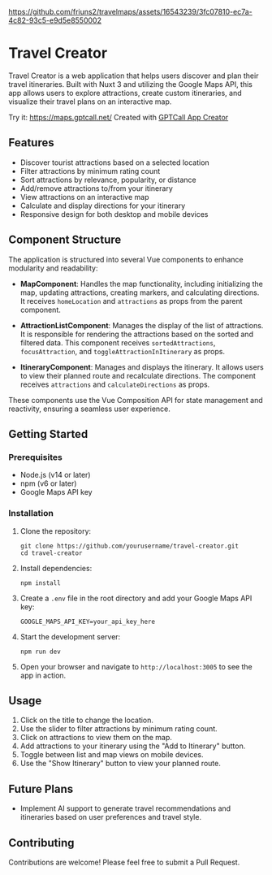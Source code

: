 https://github.com/friuns2/travelmaps/assets/16543239/3fc07810-ec7a-4c82-93c5-e9d5e8550002


# Travel Creator

Travel Creator is a web application that helps users discover and plan their travel itineraries. Built with Nuxt 3 and utilizing the Google Maps API, this app allows users to explore attractions, create custom itineraries, and visualize their travel plans on an interactive map.

Try it: https://maps.gptcall.net/
Created with [GPTCall App Creator](https://app.gptcall.net/)

## Features

- Discover tourist attractions based on a selected location
- Filter attractions by minimum rating count
- Sort attractions by relevance, popularity, or distance
- Add/remove attractions to/from your itinerary
- View attractions on an interactive map
- Calculate and display directions for your itinerary
- Responsive design for both desktop and mobile devices

## Component Structure

The application is structured into several Vue components to enhance modularity and readability:

- **MapComponent**: Handles the map functionality, including initializing the map, updating attractions, creating markers, and calculating directions. It receives `homeLocation` and `attractions` as props from the parent component.

- **AttractionListComponent**: Manages the display of the list of attractions. It is responsible for rendering the attractions based on the sorted and filtered data. This component receives `sortedAttractions`, `focusAttraction`, and `toggleAttractionInItinerary` as props.

- **ItineraryComponent**: Manages and displays the itinerary. It allows users to view their planned route and recalculate directions. The component receives `attractions` and `calculateDirections` as props.

These components use the Vue Composition API for state management and reactivity, ensuring a seamless user experience.

## Getting Started

### Prerequisites

- Node.js (v14 or later)
- npm (v6 or later)
- Google Maps API key

### Installation

1. Clone the repository:
   ```
   git clone https://github.com/yourusername/travel-creator.git
   cd travel-creator
   ```

2. Install dependencies:
   ```
   npm install
   ```

3. Create a `.env` file in the root directory and add your Google Maps API key:
   ```
   GOOGLE_MAPS_API_KEY=your_api_key_here
   ```

4. Start the development server:
   ```
   npm run dev
   ```

5. Open your browser and navigate to `http://localhost:3005` to see the app in action.

## Usage

1. Click on the title to change the location.
2. Use the slider to filter attractions by minimum rating count.
3. Click on attractions to view them on the map.
4. Add attractions to your itinerary using the "Add to Itinerary" button.
5. Toggle between list and map views on mobile devices.
6. Use the "Show Itinerary" button to view your planned route.

## Future Plans

- Implement AI support to generate travel recommendations and itineraries based on user preferences and travel style.

## Contributing

Contributions are welcome! Please feel free to submit a Pull Request.
